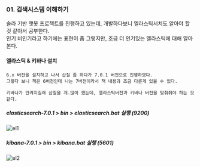 ### 01. 검색시스템 이해하기
솔라 기반 챗봇 프로젝트를 진행하고 있는데,
개발하다보니 엘라스틱서치도 알아야 할 것 같아서 공부한다.<br>
인기 비인기라고 하기에는 표현이 좀 그렇지만, 조금 더 인기있는 엘라스틱에 대해 알아본다.

#### 엘라스틱 & 키바나 설치
~~~
6.x 버전을 설치하고 나서 삽질 좀 하다가 7.0.1 버전으로 진행하였다.
그렇다 보니 책은 6버전인데 나는 7버전이라서 책 내용과 조금 다른게 있을 수 있다.

키바나가 안켜지길래 삽질을 개.많이 했는데, 엘라스틱버전과 키바나 버전을 맞춰줘야 하는 것 같다.
~~~

##### elasticsearch-7.0.1 > bin > elasticsearch.bat 실행 (9200)
![el1](https://user-images.githubusercontent.com/53853730/65577632-22586500-dfaf-11e9-80c0-85f606dec7ee.JPG)

##### kibana-7.0.1 > bin > kibana.bat 실행 (5601)
![el2](https://user-images.githubusercontent.com/53853730/65577413-bc6bdd80-dfae-11e9-8770-0aae06380dbc.JPG)
